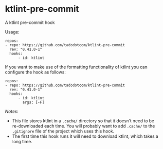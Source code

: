 # ktlint-pre-commit
A ktlint pre-commit hook

Usage:

```
repos:
- repo: https://github.com/tadodotcom/ktlint-pre-commit
  rev: "0.41.0-1"
  hooks:
      - id: ktlint
```

If you want to make use of the formatting functionality of ktlint you can configure
the hook as follows:

```
repos:
- repo: https://github.com/tadodotcom/ktlint-pre-commit
  rev: "0.41.0-1"
  hooks:
      - id: ktlint
        args: [-F]
```


*Notes*:
* This file stores ktlint in a `.cache/` directory so that it doesn't need to be re-downloaded each time.  You will probably want to add `.cache/` to the `.gitignore` file of the project which uses this hook.
* The first time this hook runs it will need to download ktlint, which takes a
  long time.


